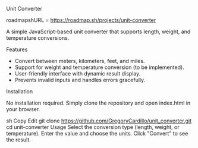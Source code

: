 Unit Converter

roadmapshURL = https://roadmap.sh/projects/unit-converter

A simple JavaScript-based unit converter that supports length, weight, and temperature conversions.

Features
- Convert between meters, kilometers, feet, and miles.
- Support for weight and temperature conversion (to be implemented).
- User-friendly interface with dynamic result display.
- Prevents invalid inputs and handles errors gracefully.
  
Installation

No installation required. Simply clone the repository and open index.html in your browser.

sh
Copy
Edit
git clone https://github.com/GregoryCardillo/unit_converter.git
cd unit-converter
Usage
Select the conversion type (length, weight, or temperature).
Enter the value and choose the units.
Click "Convert" to see the result.
